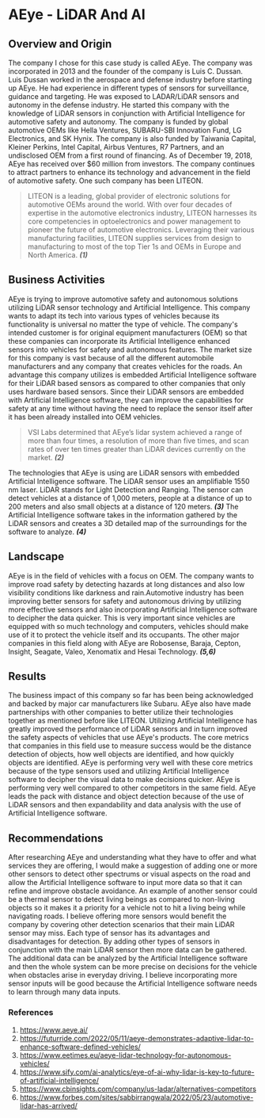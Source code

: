 # AEye - LiDAR And AI
## Overview and Origin
The company I chose for this case study is called AEye. The company was incorporated in 2013 and the founder of the company is Luis C. Dussan. Luis Dussan worked in the aerospace and defense industry before starting up AEye. He had experience in different types of sensors for surveillance, guidance and targeting. He was exposed to LADAR/LiDAR sensors and autonomy in the defense industry. He started this company with the knowledge of LiDAR sensors in conjunction with Artificial Intelligence for automotive safety and autonomy. The company is funded by global automotive OEMs like Hella Ventures, SUBARU-SBI Innovation Fund, LG Electronics, and SK Hynix. The company is also funded by Taiwania Capital, Kleiner Perkins, Intel Capital, Airbus Ventures, R7 Partners, and an undisclosed OEM from a first round of financing. As of December 19, 2018, AEye has received over $60 million from investors. The company continues to attract partners to enhance its technology and advancement in the field of automotive safety. One such company has been LITEON.

>LITEON is a leading, global provider of electronic solutions for automotive OEMs around the world.  With over four decades of expertise in the automotive electronics industry, LITEON harnesses its core competencies in optoelectronics and power management to pioneer the future of automotive electronics.  Leveraging their various manufacturing facilities, LITEON supplies services from design to manufacturing to most of the top Tier 1s and OEMs in Europe and North America. ***(1)***

## Business Activities
AEye is trying to improve automotive safety and autonomous solutions utilizing LiDAR sensor technology and Artificial Intelligence. This company wants to adapt its tech into various types of vehicles because its functionality is universal no matter the type of vehicle. The company's intended customer is for original equipment manufacturers (OEM) so that these companies can incorporate its Artificial Intelligence enhanced sensors into vehicles for safety and autonomous features. The market size for this company is vast because of all the different automobile manufacturers and any company that creates vehicles for the roads. An advantage this company utilizes is embedded Artificial Intelligence software for their LiDAR based sensors as compared to other companies that only uses hardware based sensors. Since their LiDAR sensors are embedded with Artificial Intelligence software, they can improve the capabilities for safety at any time without having the need to replace the sensor itself after it has been already installed into OEM vehicles. 

>VSI Labs determined that AEye’s lidar system achieved a range of more than four times, a resolution of more than five times, and scan rates of over ten times greater than LiDAR devices currently on the market. ***(2)***

The technologies that AEye is using are LiDAR sensors with embedded Artificial Intelligence software. The LiDAR sensor uses an amplifiable 1550 nm laser. LiDAR stands for Light Detection and Ranging. The sensor can detect vehicles at a distance of 1,000 meters, people at a distance of up to 200 meters and also small objects at a distance of 120 meters. ***(3)*** The Artificial Intelligence software takes in the information gathered by the LiDAR sensors and creates a 3D detailed map of the surroundings for the software to analyze. ***(4)***

## Landscape
AEye is in the field of vehicles with a focus on OEM. The company wants to improve road safety by detecting hazards at long distances and also low visibility conditions like darkness and rain.Automotive industry has been improving better sensors for safety and autonomous driving by utilizing more effective sensors and also incorporating Artificial Intelligence software to decipher the data quicker. This is very important since vehicles are equipped with so much technology and computers, vehicles should make use of it to protect the vehicle itself and its occupants. The other major companies in this field along with AEye are Robosense, Baraja, Cepton, Insight, Seagate, Valeo, Xenomatix and Hesai Technology. ***(5,6)***

## Results
The business impact of this company so far has been being acknowledged and backed by major car manufacturers like Subaru. AEye also have made partnerships with other companies to better utilize their technologies together as mentioned before like LITEON. Utilizing Artificial Intelligence has greatly improved the performance of LiDAR sensors and in turn improved the safety aspects of vehicles that use AEye's products. The core metrics that companies in this field use to measure success would be the distance detection of objects, how well objects are identified, and how quickly objects are identified. AEye is performing very well with these core metrics because of the type sensors used and utilizing Artificial Intelligence software to decipher the visual data to make decisions quicker. AEye is performing very well compared to other competitors in the same field. AEye leads the pack with distance and object detection because of the use of LiDAR sensors and then expandability and data analysis with the use of Artificial Intelligence software.

## Recommendations
After researching AEye and understanding what they have to offer and what services they are offering, I would make a suggestion of adding one or more other sensors to detect other spectrums or visual aspects on the road and allow the Artificial Intelligence software to input more data so that it can refine and improve obstacle avoidance. An example of another sensor could be a thermal sensor to detect living beings as compared to non-living objects so it makes it a priority for a vehicle not to hit a living being while navigating roads. I believe offering more sensors would benefit the company by covering other detection scenarios that their main LiDAR sensor may miss. Each type of sensor has its advantages and disadvantages for detection. By adding other types of sensors in conjunction with the main LiDAR sensor then more data can be gathered. The additional data can be analyzed by the Artificial Intelligence software and then the whole system can be more precise on decisions for the vehicle when obstacles arise in everyday driving. I believe incorporating more sensor inputs will be good because the Artificial Intelligence software needs to learn through many data inputs.

### References 
1.	<https://www.aeye.ai/>
2.	<https://futurride.com/2022/05/11/aeye-demonstrates-adaptive-lidar-to-enhance-software-defined-vehicles/>
3.	<https://www.eetimes.eu/aeye-lidar-technology-for-autonomous-vehicles/>
4.	<https://www.sify.com/ai-analytics/eye-of-ai-why-lidar-is-key-to-future-of-artificial-intelligence/>
5.	<https://www.cbinsights.com/company/us-ladar/alternatives-competitors>
6.	<https://www.forbes.com/sites/sabbirrangwala/2022/05/23/automotive-lidar-has-arrived/>